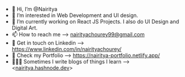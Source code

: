 - 👋 Hi, I’m @Nairitya
- 👀 I’m interested in Web Development and UI design.
- 🌱 I’m currently working on React JS Projects. I also do UI Design and Digital Art.
- 📫 How to reach me --> nairityachourey99@gmail.com
- 📲 Get in touch on Linkedin --> <https://www.linkedin.com/in/nairityachourey/>
- 📃 Check my Portfolio --> <https://nairitya-portfolio.netlify.app/>
- 👨🏻‍💻 Sometimes I write blogs of things I learn --> <[nairitya.hashnode.dev](https://nairitya.hashnode.dev/)>
